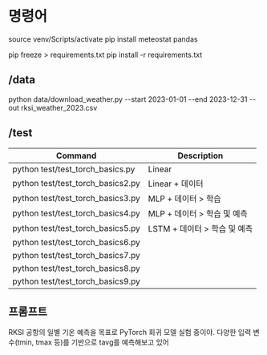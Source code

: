 # 명령어

source venv/Scripts/activate
pip install meteostat pandas

pip freeze > requirements.txt
pip install -r requirements.txt

## /data

python data/download_weather.py --start 2023-01-01 --end 2023-12-31 --out rksi_weather_2023.csv

## /test

| Command                           | Description                  |
| --------------------------------- | ---------------------------- |
| python test/test_torch_basics.py  | Linear                       |
| python test/test_torch_basics2.py | Linear + 데이터              |
| python test/test_torch_basics3.py | MLP + 데이터 > 학습          |
| python test/test_torch_basics4.py | MLP + 데이터 > 학습 및 예측  |
| python test/test_torch_basics5.py | LSTM + 데이터 > 학습 및 예측 |
| python test/test_torch_basics6.py |                              |
| python test/test_torch_basics7.py |                              |
| python test/test_torch_basics8.py |                              |
| python test/test_torch_basics9.py |                              |

## 프롬프트

RKSI 공항의 일별 기온 예측을 목표로 PyTorch 회귀 모델 실험 중이야.
다양한 입력 변수(tmin, tmax 등)를 기반으로 tavg를 예측해보고 있어
